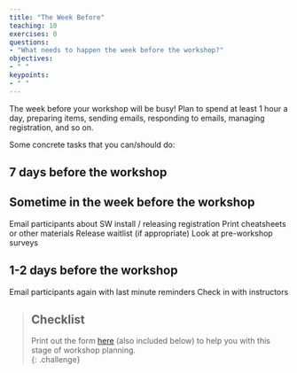 ```yaml
---
title: "The Week Before"
teaching: 10
exercises: 0
questions:
- "What needs to happen the week before the workshop?"
objectives:
- " "
keypoints:
- " "
---
```


The week before your workshop will be busy!  Plan to spend at least 1 hour a day, 
preparing items, sending emails, responding to emails, managing registration, and so on.  

Some concrete tasks that you can/should do: 

## 7 days before the workshop

## Sometime in the week before the workshop

Email participants about SW install / releasing registration
Print cheatsheets or other materials
Release waitlist (if appropriate)
Look at pre-workshop surveys

## 1-2 days before the workshop

Email participants again with last minute reminders
Check in with instructors



> ## Checklist
>
> Print out the form [here]({{site.root}}/files/checklist-week-before.md) 
> (also included below) to help you with this stage of workshop planning.  
{: .challenge}